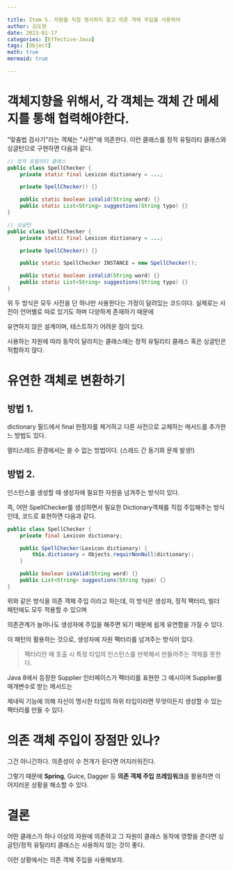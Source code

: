 ```yaml
---

title: Item 5. 자원을 직접 명시하지 말고 의존 객체 주입을 사용하라
author: 김도현
date: 2023-01-17
categories: [Effective-Java]
tags: [Object]
math: true
mermaid: true

---
```


# 객체지향을 위해서, 각 객체는 객체 간 메세지를 통해 협력해야한다.

"맞춤법 검사기"라는 객체는 "사전"에 의존한다. 이런 클래스를 정적 유틸리티 클래스와 싱글턴으로 구현하면 다음과 같다.

```java
// 정적 유틸리티 클래스
public class SpellChecker {
    private static final Lexicon dictionary = ...;

    private SpellChecker() {}

    public static boolean isValid(String word) {}
    public static List<String> suggestions(String typo) {}
}
```


```java
// 싱글턴
public class SpellChecker {
    private static final Lexicon dictionary = ...;

    private SpellChecker() {}

    public static SpellChecker INSTANCE = new SpellChecker();

    public static boolean isValid(String word) {}
    public static List<String> suggestions(String typo) {}
}
```

위 두 방식은 모두 사전을 단 하나만 사용한다는 가정이 달려있는 코드이다. 실제로는 사전이 언어별로 따로 있기도 하며 다양하게 존재하기 때문에

유연하지 않은 설계이며, 테스트하기 어려운 점이 있다.

사용하는 자원에 따라 동작이 달라지는 클래스에는 정적 유틸리티 클래스 혹은 싱글턴은 적합하지 않다.

# 유연한 객체로 변환하기

## 방법 1.

dictionary 필드에서 final 한정자를 제거하고 다른 사전으로 교체하는 메서드를 추가한느 방법도 있다.

멀티스레드 환경에서는 쓸 수 없는 방법이다. (스레드 간 동기화 문제 발생!)

## 방법 2.

인스턴스를 생성할 때 생성자에 필요한 자원을 넘겨주는 방식이 있다.

즉, 어떤 SpellChecker를 생성하면서 필요한 Dictionary객체를 직접 주입해주는 방식인데, 코드로 표현하면 다음과 같다.

```java
public class SpellChecker {
    private final Lexicon dictionary;

    public SpellChecker(Lexicon dictionary) {
        this.dictionary = Objects.requirNonNull(dictionary);
    }

    public boolean isValid(String word) {}
    public List<String> suggestions(String typo) {}
}
```

위와 같은 방식을 의존 객체 주입 이라고 하는데, 이 방식은 생성자, 정적 팩터리, 빌더 패턴에도 모두 적용할 수 있으며

의존관계가 늘어나도 생성자에 주입을 해주면 되기 때문에 쉽게 유연함을 가질 수 있다.

이 패턴의 활용하는 것으로, 생성자에 자원 팩터리를 넘겨주는 방식이 있다.

> 팩터리란 매 호출 시 특정 타입의 인스턴스를 반복해서 만들어주는 객체를 뜻한다.

Java 8에서 등장한 Supplier<T> 인터페이스가 팩터리를 표현한 그 예시이며 Supplier<T>를 매개변수로 받는 메서드는

제네릭 기능에 의해 자신이 명시한 타입의 하위 타입이라면 무엇이든지 생성할 수 있는 팩터리를 만들 수 있다.

# 의존 객체 주입이 장점만 있나?

그건 아니긴하다. 의존성이 수 천개가 된다면 어지러워진다.

그렇기 때문에 **Spring**, Guice, Dagger 등 **의존 객체 주입 프레임워크**를 활용하면 이 어지러운 상황을 해소할 수 있다.

# 결론

어떤 클래스가 하나 이상의 자원에 의존하고 그 자원이 클래스 동작에 영향을 준다면 싱글턴/정적 유틸리티 클래스는 사용하지 않는 것이 좋다.

이런 상황에서는 의존 객체 주입을 사용해보자.
